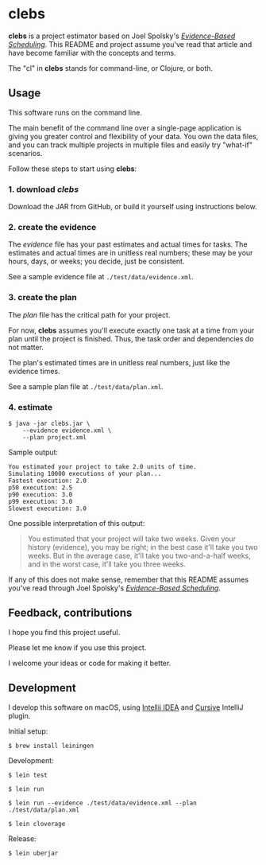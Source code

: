 # clebs #

**clebs** is a project estimator based on Joel Spolsky's [*Evidence-Based Scheduling*](https://www.joelonsoftware.com/2007/10/26/evidence-based-scheduling/).
This README and project assume you've read that article and have become familiar with the concepts and terms.

The "cl" in **clebs** stands for command-line, or Clojure, or both.

## Usage

This software runs on the command line.

The main benefit of the command line over a single-page application is giving
you greater control and flexibility of your data.  You own the data files, and
you can track multiple projects in multiple files and easily try "what-if" scenarios.

Follow these steps to start using **clebs**:

### 1. download _clebs_

Download the JAR from GitHub, or build it yourself using instructions below.

### 2. create the evidence

The *evidence* file has your past estimates and actual times for tasks.
The estimates and actual times are in unitless real numbers;
these may be your hours, days, or weeks; you decide, just be consistent.

See a sample evidence file at `./test/data/evidence.xml`.

### 3. create the plan

The *plan* file has the critical path for your project.

For now, **clebs** assumes you'll execute exactly one task at a time from your plan until
the project is finished.  Thus, the task order and dependencies do not matter.

The plan's estimated times are in unitless real numbers, just like the evidence times.

See a sample plan file at `./test/data/plan.xml`.

### 4. estimate

    $ java -jar clebs.jar \
        --evidence evidence.xml \
        --plan project.xml

Sample output:

    You estimated your project to take 2.0 units of time.
    Simulating 10000 executions of your plan...
    Fastest execution: 2.0
    p50 execution: 2.5
    p90 execution: 3.0
    p99 execution: 3.0
    Slowest execution: 3.0

One possible interpretation of this output:

> You estimated that your project will take two weeks.
> Given your history (evidence), you may be right; in the best case it'll take you two weeks.
> But in the average case, it'll take you two-and-a-half weeks,
> and in the worst case, it'll take you three weeks.

If any of this does not make sense, remember that this README assumes you've read
through Joel Spolsky's [*Evidence-Based Scheduling*](https://www.joelonsoftware.com/2007/10/26/evidence-based-scheduling/).

## Feedback, contributions

I hope you find this project useful.

Please let me know if you use this project.

I welcome your ideas or code for making it better.

## Development

I develop this software on macOS, using [Intellij IDEA](https://www.jetbrains.com/idea/)
and [Cursive](https://cursive-ide.com/) IntelliJ plugin.

Initial setup:

    $ brew install leiningen

Development:

    $ lein test

    $ lein run

    $ lein run --evidence ./test/data/evidence.xml --plan ./test/data/plan.xml

    $ lein cloverage

Release:

    $ lein uberjar
